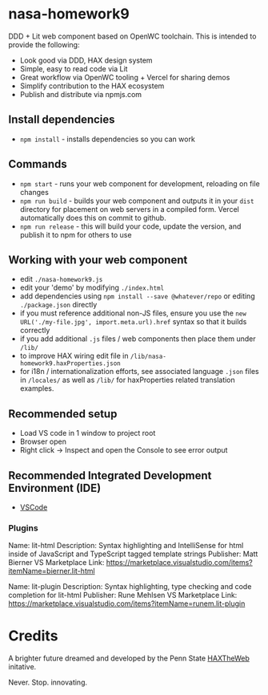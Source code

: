 # nasa-homework9
DDD + Lit web component based on OpenWC toolchain. This is intended to provide the following:
- Look good via DDD, HAX design system
- Simple, easy to read code via Lit
- Great workflow via OpenWC tooling + Vercel for sharing demos
- Simplify contribution to the HAX ecosystem
- Publish and distribute via npmjs.com

## Install dependencies
- `npm install` - installs dependencies so you can work

## Commands
- `npm start` - runs your web component for development, reloading on file changes
- `npm run build` - builds your web component and outputs it in your `dist` directory for placement on web servers in a compiled form. Vercel automatically does this on commit to github.
- `npm run release` - this will build your code, update the version, and publish it to npm for others to use

## Working with your web component
- edit `./nasa-homework9.js`
- edit your 'demo' by modifying `./index.html`
- add dependencies using `npm install --save @whatever/repo` or editing `./package.json` directly
- if you must reference additional non-JS files, ensure you use the `new URL('./my-file.jpg', import.meta.url).href` syntax so that it builds correctly
- if you add additional `.js` files / web components then place them under `/lib/`
- to improve HAX wiring edit file in `/lib/nasa-homework9.haxProperties.json`
- for i18n / internationalization efforts, see associated language `.json` files in `/locales/` as well as `/lib/` for haxProperties related translation examples.

## Recommended setup
- Load VS code in 1 window to project root
- Browser open
- Right click -> Inspect and open the Console to see error output

## Recommended Integrated Development Environment (IDE)
- [VSCode](https://code.visualstudio.com/Download)

### Plugins

Name: lit-html
Description: Syntax highlighting and IntelliSense for html inside of JavaScript and TypeScript tagged template strings
Publisher: Matt Bierner
VS Marketplace Link: https://marketplace.visualstudio.com/items?itemName=bierner.lit-html

Name: lit-plugin
Description: Syntax highlighting, type checking and code completion for lit-html
Publisher: Rune Mehlsen
VS Marketplace Link: https://marketplace.visualstudio.com/items?itemName=runem.lit-plugin

# Credits
A brighter future dreamed and developed by the Penn State [HAXTheWeb](https://hax.psu.edu/) initative.

Never. Stop. innovating.
